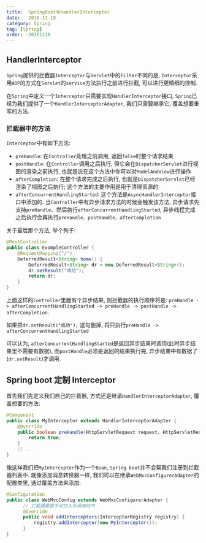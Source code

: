 ```yaml
---
title:  SpringBoot与HandlerInterceptor
date:   2016-11-18
category: Spring
tag: [Spring]
order: -20161118
---
```



## HandlerInterceptor
`Spring`提供的拦截器`Interceptor`与`Servlet`中的`Filter`不同的是, `Interceptor`采用`AOP`的方式在`Servlet`的`service`方法执行之前进行拦截, 可以进行更精细的控制.

在`Spring`中定义一个`Interceptor`只需要实现`HandlerInterceptor`接口, `Spring`已经为我们提供了一个`HandlerInterceptorAdapter`, 我们只需要继承它, 覆盖想要重写的方法.

### 拦截器中的方法
`Interceptor`中有如下方法:

* `preHandle`: 在`Controller`处理之前调用, 返回`false`时整个请求结束
* `postHandle`: 在`Controller`调用之后执行, 但它会在`DispatcherServlet`进行视图的渲染之前执行, 也就是说在这个方法中你可以对`ModelAndView`进行操作
* `afterCompletion`: 在整个请求完成之后执行, 也就是`DispatcherServlet`已经渲染了视图之后执行; 这个方法的主要作用是用于清理资源的
* `afterConcurrentHandlingStarted`: 这个方法是`AsyncHandlerInterceptor`接口中添加的. 当`Controller`中有异步请求方法的时候会触发该方法, 异步请求先支持`preHandle`、然后执行`afterConcurrentHandlingStarted`, 异步线程完成之后执行会再执行`preHandle、postHandle、afterCompletion`

关于最后那个方法, 举个列子:

```java
@RestController
public class ExampleController {
    @RequestMapping("/")
    DeferredResult<String> home() {
        DeferredResult<String> dr = new DeferredResult<String>();
        dr.setResult("成功");
        return dr;
    }
}
```
上面这样的`Controller`里面有个异步结果, 则拦截器的执行顺序将是: `preHandle -> afterConcurrentHandlingStarted -> preHandle -> postHandle -> afterCompletion`.

如果把`dr.setResult("成功");` 这句删掉, 将只执行`preHandle -> afterConcurrentHandlingStarted`

可以认为, `afterConcurrentHandlingStarted`是返回异步结果时调用(此时异步结果里不需要有数据), 而`postHandle`必须是返回的结果执行完, 异步结果中有数据了(`dr.setResult`)才调用.

## Spring boot 定制 Interceptor

首先我们先定义我们自己的拦截器, 方式还是继承`HandlerInterceptorAdapter`, 覆盖想要的方法:

```java
@Component
public class MyInterceptor extends HandlerInterceptorAdapter {
    @Override
    public boolean preHandle(HttpServletRequest request, HttpServletResponse response, Object handler) throws Exception {
        return true;
    }
    // ...
}
```
像这样我们把`MyInterceptor`作为一个`Bean`, `Spring boot`并不会帮我们注册到拦截器列表中. 就像添加消息转换器一样, 我们可以在继承`WebMvcConfigurerAdapter`的配置类里, 通过覆盖方法来添加:

```java
@Configuration
public class WebMvcConfig extends WebMvcConfigurerAdapter {
      // 拦截器需要手动加入到调用链中
      @Override
      public void addInterceptors(InterceptorRegistry registry) {
          registry.addInterceptor(new MyInterceptor());
      }
}
```
